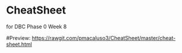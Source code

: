 # CheatSheet
for DBC Phase 0 Week 8

#Preview:
https://rawgit.com/pmacaluso3/CheatSheet/master/cheat-sheet.html
